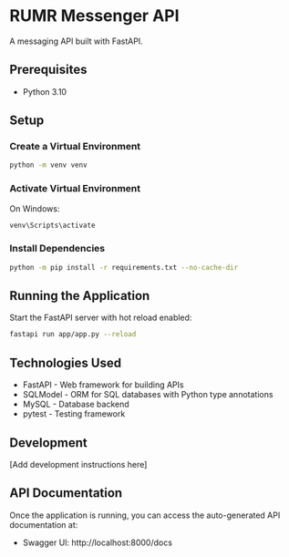 # RUMR Messenger API

A messaging API built with FastAPI.

## Prerequisites

- Python 3.10

## Setup

### Create a Virtual Environment

```bash
python -m venv venv
```

### Activate Virtual Environment

On Windows:
```bash
venv\Scripts\activate
```

### Install Dependencies

```bash
python -m pip install -r requirements.txt --no-cache-dir
```

## Running the Application

Start the FastAPI server with hot reload enabled:

```bash
fastapi run app/app.py --reload
```

## Technologies Used

- FastAPI - Web framework for building APIs
- SQLModel - ORM for SQL databases with Python type annotations
- MySQL - Database backend
- pytest - Testing framework


## Development

[Add development instructions here]

## API Documentation

Once the application is running, you can access the auto-generated API documentation at:
- Swagger UI: http://localhost:8000/docs
